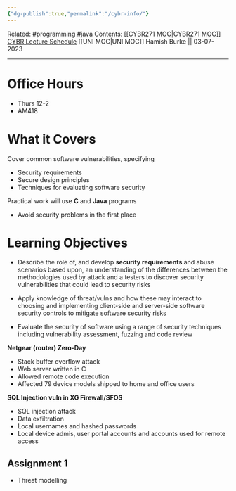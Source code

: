 ```yaml
---
{"dg-publish":true,"permalink":"/cybr-info/"}
---
```


Related: #programming #java 
Contents: [[CYBR271 MOC\|CYBR271 MOC]]
[CYBR Lecture Schedule](https://ecs.wgtn.ac.nz/Courses/CYBR271_2023T2/LectureSchedule)
[[UNI MOC\|UNI MOC]]
Hamish Burke || 03-07-2023
***

# Office Hours

- Thurs 12-2
- AM418

# What it Covers

Cover common software vulnerabilities, specifying 
- Security requirements
- Secure design principles
- Techniques for evaluating software security


Practical work will use  **C** and **Java** programs


- Avoid security problems in the first place

# Learning Objectives

- Describe the role of, and develop **security requirements** and abuse scenarios based upon, an understanding of the differences between  the methodologies used by attack and a testers to discover security vulnerabilities that could lead to security risks

- Apply knowledge of threat/vulns and how these may interact to choosing and implementing client-side and server-side software security controls to mitigate software security risks

- Evaluate the security of software using a range of security techniques including vulnerability assessment, fuzzing and code review




**Netgear (router) Zero-Day**
- Stack buffer overflow attack
- Web server written in C
- Allowed remote code execution
- Affected 79 device models shipped to home and office users

**SQL Injection vuln in XG Firewall/SFOS**
- SQL injection attack
- Data exfiltration
- Local usernames and hashed passwords
- Local device admis, user portal accounts and accounts used for remote access

## Assignment 1

- Threat modelling